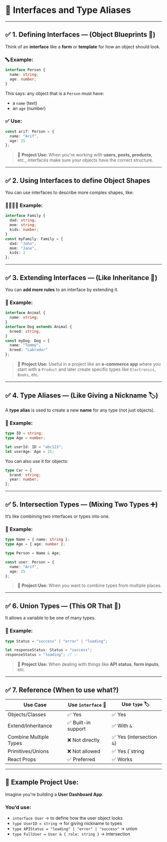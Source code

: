 # 🌟 Interfaces and Type Aliases

---

## ✅ 1. **Defining Interfaces** — (Object Blueprints 🧱)

Think of an **interface** like a **form** or **template** for how an object should look.

### 🔤 Example:
```ts
interface Person {
  name: string;
  age: number;
}
```

This says: any object that is a `Person` must have:
- a `name` (text)
- an `age` (number)

### ✅ Use:
```ts
const arif: Person = {
  name: "Arif",
  age: 25
};
```

> 🧠 **Project Use:** When you're working with **users, posts, products**, etc., interfaces make sure your objects have the correct structure.

---

## ✅ 2. **Using Interfaces to define Object Shapes**

You can use interfaces to describe more complex shapes, like:

### 👨‍👩‍👧‍👦 Example:
```ts
interface Family {
  dad: string;
  mom: string;
  kids: number;
}
const myFamily: Family = {
  dad: "John",
  mom: "Jane",
  kids: 2
};
```

---

## ✅ 3. **Extending Interfaces** — (Like Inheritance 👑)

You can **add more rules** to an interface by extending it.

### 🧠 Example:
```ts
interface Animal {
  name: string;
}
interface Dog extends Animal {
  breed: string;
}
const myDog: Dog = {
  name: "Tommy",
  breed: "Labrador"
};
```

> 🧠 **Project Use:** Useful in a project like an **e-commerce app** where you start with a `Product` and later create specific types like `Electronics`, `Books`, etc.

---

## ✅ 4. **Type Aliases** — (Like Giving a Nickname 🏷)

A **type alias** is used to create a new **name** for any type (not just objects).

### 🧠 Example:
```ts
type ID = string;
type Age = number;

let userId: ID = "abc123";
let userAge: Age = 25;
```

You can also use it for objects:

```ts
type Car = {
  brand: string;
  year: number;
};
```

---

## ✅ 5. **Intersection Types** — (Mixing Two Types ➕)

It’s like combining two interfaces or types into one.

### 🧠 Example:
```ts
type Name = { name: string };
type Age = { age: number };

type Person = Name & Age;

const user: Person = {
  name: "Arif",
  age: 25
};
```

> 🧠 **Project Use:** When you want to combine types from multiple places.

---

## ✅ 6. **Union Types** — (This OR That 🔀)

It allows a variable to be one of many types.

### 🧠 Example:
```ts
type Status = "success" | "error" | "loading";

let responseStatus: Status = "success";
responseStatus = "loading"; // ✅
```

> 🧠 **Project Use:** When dealing with things like **API status**, **form inputs**, etc.

---

## ✅ 7. **Reference (When to use what?)**

| Use Case                 | Use `interface` 🧱        | Use `type` 🏷               |
|--------------------------|---------------------------|------------------------------|
| Objects/Classes          | ✅ Yes                    | ✅ Yes                       |
| Extend/Inheritance       | ✅ Built-in support       | ✅ With `&`                  |
| Combine Multiple Types   | ❌ Not directly            | ✅ Yes (intersection `&`)    |
| Primitives/Unions        | ❌ Not allowed             | ✅ Yes (`string | number`)   |
| React Props              | ✅ Preferred               | ✅ Works                     |

---

## 📁 Example Project Use:
Imagine you're building a **User Dashboard App**.

### You’d use:
- `interface User` → to define how the user object looks
- `type UserID = string` → for giving nickname to types
- `type APIStatus = "loading" | "error" | "success"` → union
- `type FullUser = User & { role: string }` → intersection

